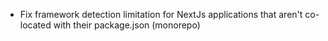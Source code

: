 - Fix framework detection limitation for NextJs applications that aren't co-located with their package.json (monorepo)
